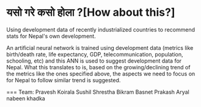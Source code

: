 यसो गरे कसो होला ?[How about this?]
===

Using development data of recently industrialized countries to recommend stats for Nepal's own development. 

An artificial neural network is trained using development data (metrics like birth/death rate, life expectancy, GDP, telecommunication, population, schooling, etc) and this ANN is used to suggest development data for Nepal. What this translates to is, based on the growing/declining trend of the metrics like the ones specified above, the aspects we need to focus on for Nepal to follow similar trend is suggested.

===
Team:
Pravesh Koirala
Sushil Shrestha
Bikram Basnet
Prakash Aryal
nabeen khadka
